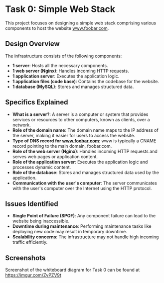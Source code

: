 # Task 0: Simple Web Stack

This project focuses on designing a simple web stack comprising various components to host the website www.foobar.com.

## Design Overview

The infrastructure consists of the following components:

- **1 server**: Hosts all the necessary components.
- **1 web server (Nginx)**: Handles incoming HTTP requests.
- **1 application server**: Executes the application logic.
- **1 application files (code base)**: Contains the codebase for the website.
- **1 database (MySQL)**: Stores and manages structured data.

## Specifics Explained

- **What is a server?**: A server is a computer or system that provides services or resources to other computers, known as clients, over a network.
- **Role of the domain name**: The domain name maps to the IP address of the server, making it easier for users to access the website.
- **Type of DNS record for www.foobar.com**: www is typically a CNAME record pointing to the main domain, foobar.com.
- **Role of the web server (Nginx)**: Handles incoming HTTP requests and serves web pages or application content.
- **Role of the application server**: Executes the application logic and processes dynamic content.
- **Role of the database**: Stores and manages structured data used by the application.
- **Communication with the user's computer**: The server communicates with the user's computer over the Internet using the HTTP protocol.

## Issues Identified

- **Single Point of Failure (SPOF)**: Any component failure can lead to the website being inaccessible.
- **Downtime during maintenance**: Performing maintenance tasks like deploying new code may result in temporary downtime.
- **Scalability concerns**: The infrastructure may not handle high incoming traffic efficiently.

## Screenshots

Screenshot of the whiteboard diagram for Task 0 can be found at https://imgur.com/ZvPZV9t

